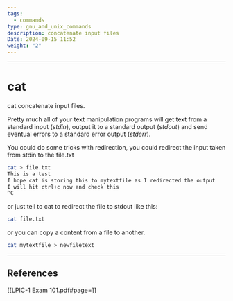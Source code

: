 ```yaml
---
tags:
  - commands
type: gnu_and_unix_commands
description: concatenate input files
Date: 2024-09-15 11:52
weight: "2"
---
```


___
# cat

cat concatenate input files.

Pretty much all of your text manipulation programs will get text from a standard input (_stdin_), output it to a standard output (_stdout_) and send eventual errors to a standard error output (_stderr_).

You could do some tricks with redirection, you could redirect the input taken from stdin to the file.txt
```bash
cat > file.txt
This is a test
I hope cat is storing this to mytextfile as I redirected the output
I will hit ctrl+c now and check this
^C
```

or just tell to cat to redirect the file to stdout like this:

```bash
cat file.txt
```

or you can copy a content from a file to another.

```bash
cat mytextfile > newfiletext
```


___
## References
[[LPIC-1 Exam 101.pdf#page=]]